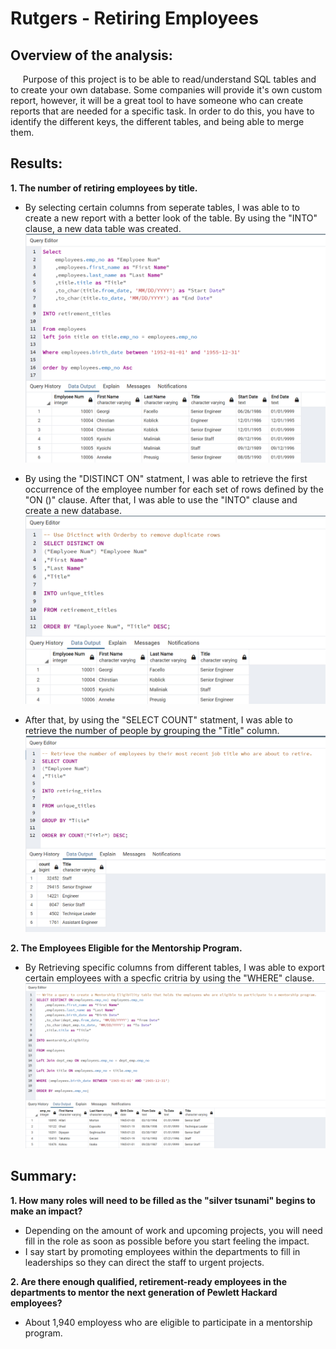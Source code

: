 # Rutgers - Retiring Employees

## Overview of the analysis:
&nbsp;&nbsp;&nbsp;&nbsp; Purpose of this project is to be able to read/understand SQL tables and to create your own database. Some companies will provide it's own custom report, however, it will be a great tool to have someone who can create reports that are needed for a specific task. In order to do this, you have to identify the different keys, the different tables, and being able to merge them. 

## Results:  
**1. The number of retiring employees by title.**  
 - By selecting certain columns from seperate tables, I was able to to create a new report with a better look of the table. By using the "INTO" clause, a new data table was created. 
![](https://github.com/JeanPyerC/Rutgers-Retiring_Employees/blob/main/Challenge/Photos/Picture1.png)

 - By using the "DISTINCT ON" statment, I was able to retrieve the first occurrence of the employee number for each set of rows defined by the "ON ()" clause. After that, I was able to use the "INTO" clause and create a new database. 
![](https://github.com/JeanPyerC/Rutgers-Retiring_Employees/blob/main/Challenge/Photos/Picture2.png)

 - After that, by using the "SELECT COUNT" statment, I was able to retrieve the number of people by grouping the "Title" column.
![](https://github.com/JeanPyerC/Rutgers-Retiring_Employees/blob/main/Challenge/Photos/Picture3.png)

**2. The Employees Eligible for the Mentorship Program.**
 - By Retrieving specific columns from different tables, I was able to export certain employees with a specfic critria by using the "WHERE" clause. 
 ![](https://github.com/JeanPyerC/Rutgers-Retiring_Employees/blob/main/Challenge/Photos/Picture4.png)

## Summary:
**1. How many roles will need to be filled as the "silver tsunami" begins to make an impact?**
 - Depending on the amount of work and upcoming projects, you will need fill in the role as soon as possible before you start feeling the impact.
 - I say start by promoting employees within the departments to fill in leaderships so they can direct the staff to urgent projects.

**2. Are there enough qualified, retirement-ready employees in the departments to mentor the next generation of Pewlett Hackard employees?**
 - About 1,940 employess who are eligible to participate in a mentorship program.
